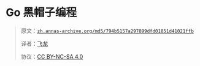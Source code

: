 # Go 黑帽子编程

> 原文：[`zh.annas-archive.org/md5/794b5157a297899dfd01851d41021ffb`](https://zh.annas-archive.org/md5/794b5157a297899dfd01851d41021ffb)
> 
> 译者：[飞龙](https://github.com/wizardforcel)
> 
> 协议：[CC BY-NC-SA 4.0](http://creativecommons.org/licenses/by-nc-sa/4.0/)
